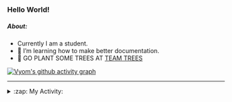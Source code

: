 ### Hello World!

##### About:
- Currently I am a student.
- 🌱 I’m learning how to make better documentation.
- 🌱 GO PLANT SOME TREES AT [TEAM TREES](https://teamtrees.org/)

[![Vyom's github activity graph](https://activity-graph.herokuapp.com/graph?username=Vyvy-vi)](https://github.com/ashutosh00710/github-readme-activity-graph)

---
<details>
  <summary>:zap: My Activity:</summary>
  
<!--START_SECTION:waka-->
![Code Time](http://img.shields.io/badge/Code%20Time-884%20hrs%2030%20mins-blue)

**I'm a Night 🦉** 

```text
🌞 Morning    93 commits     ██░░░░░░░░░░░░░░░░░░░░░░░   11.3% 
🌆 Daytime    221 commits    ██████░░░░░░░░░░░░░░░░░░░   26.85% 
🌃 Evening    279 commits    ████████░░░░░░░░░░░░░░░░░   33.9% 
🌙 Night      230 commits    ███████░░░░░░░░░░░░░░░░░░   27.95%

```
📅 **I'm Most Productive on Sunday** 

```text
Monday       123 commits    ███░░░░░░░░░░░░░░░░░░░░░░   14.95% 
Tuesday      126 commits    ███░░░░░░░░░░░░░░░░░░░░░░   15.31% 
Wednesday    104 commits    ███░░░░░░░░░░░░░░░░░░░░░░   12.64% 
Thursday     113 commits    ███░░░░░░░░░░░░░░░░░░░░░░   13.73% 
Friday       108 commits    ███░░░░░░░░░░░░░░░░░░░░░░   13.12% 
Saturday     79 commits     ██░░░░░░░░░░░░░░░░░░░░░░░   9.6% 
Sunday       170 commits    █████░░░░░░░░░░░░░░░░░░░░   20.66%

```


📊 **This Week I Spent My Time On** 

```text
🔥 Editors: 
VS Code                  6 hrs 45 mins       █████████████████████████   100.0%

🐱‍💻 Projects: 
CSF                      5 hrs 37 mins       ████████████████████░░░░░   83.34% 
praise                   1 hr 7 mins         ████░░░░░░░░░░░░░░░░░░░░░   16.66%

```


 Last Updated on 18/09/2022 08:04:53 UTC
<!--END_SECTION:waka-->
</details>
